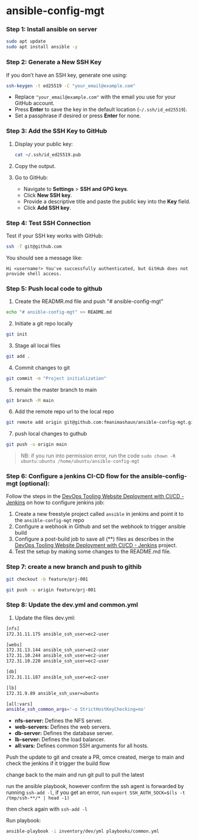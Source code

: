 # ansible-config-mgt

### Step 1: Install ansible on server

```bash
sudo apt update
sudo apt install ansible -y
```

### Step 2: Generate a New SSH Key

If you don’t have an SSH key, generate one using:

```bash
ssh-keygen -t ed25519 -C "your_email@example.com"
```

- Replace `"your_email@example.com"` with the email you use for your GitHub account.
- Press **Enter** to save the key in the default location (`~/.ssh/id_ed25519`).
- Set a passphrase if desired or press **Enter** for none.

### Step 3: Add the SSH Key to GitHub

1. Display your public key:
   ```bash
   cat ~/.ssh/id_ed25519.pub
   ```
2. Copy the output.

3. Go to GitHub:
   - Navigate to **Settings** > **SSH and GPG keys**.
   - Click **New SSH key**.
   - Provide a descriptive title and paste the public key into the **Key** field.
   - Click **Add SSH key**.

### Step 4: Test SSH Connection

Test if your SSH key works with GitHub:

```bash
ssh -T git@github.com
```

You should see a message like:

```plaintext
Hi <username!> You've successfully authenticated, but GitHub does not provide shell access.
```

### Step 5: Push local code to github

1. Create the READMR.md file and push "# ansible-config-mgt"

```bash
echo "# ansible-config-mgt" >> README.md
```

2. Initiate a git repo locally

```bash
git init
```

3. Stage all local files

```bash
git add .
```

4. Commit changes to git

```bash
git commit -m "Project initialization"
```

5. remain the master branch to main

```bash
git branch -M main
```

6. Add the remote repo url to the local repo

```bash
git remote add origin git@github.com:fmanimashaun/ansible-config-mgt.git
```

7. push local changes to guthub

```bash
git push -u origin main
```

> NB: if you run into permission error, run the code `sudo chown -R ubuntu:ubuntu /home/ubuntu/ansible-config-mgt`

### Step 6: Configure a jenkins CI-CD flow for the ansible-config-mgt (optional):

Follow the steps in the [DevOps Tooling Website Deployment with CI/CD - Jenkins](../Projects_documenration/Tooling_website_deployment_automation_with_continuous_integration-jenkins/README.md) on how to configure jenkins job:

1. Create a new freestyle project called `ansible` in jenkins and point it to the `ansible-config-mgt` repo
2. Configure a webhook in Github and set the webhook to trigger ansible build
3. Configure a post-build job to save all (\*\*) files as describes in the [DevOps Tooling Website Deployment with CI/CD - Jenkins](../Projects_documenration/Tooling_website_deployment_automation_with_continuous_integration-jenkins/README.md) project.
4. Test the setup by making some changes to the README.md file.

### Step 7: create a new branch and push to githib

```bash
git checkout -b feature/prj-001

git push -u origin feature/prj-001
```

### Step 8: Update the dev.yml and common.yml

1. Update the files
   dev.yml:

```bash
[nfs]
172.31.11.175 ansible_ssh_user=ec2-user

[webs]
172.31.13.144 ansible_ssh_user=ec2-user
172.31.10.244 ansible_ssh_user=ec2-user
172.31.10.220 ansible_ssh_user=ec2-user

[db]
172.31.11.187 ansible_ssh_user=ec2-user

[lb]
172.31.9.89 ansible_ssh_user=ubuntu

[all:vars]
ansible_ssh_common_args='-o StrictHostKeyChecking=no'
```

- **nfs-server:** Defines the NFS server.
- **web-servers:** Defines the web servers.
- **db-server:** Defines the database server.
- **lb-server:** Defines the load balancer.
- **all:vars:** Defines common SSH arguments for all hosts.

Push the update to git and create a PR, omce created, merge to main and check the jenkins if it trigger the build flow

change back to the main and run git pull to pull the latest

run the ansible playbook, however confirm the ssh agent is forwarded by running `ssh-add -l`, if you get an error, run `export SSH_AUTH_SOCK=$(ls -t /tmp/ssh-**/* | head -1)`

then check again with `ssh-add -l`

Run playbook:

```bash
ansible-playbook -i inventory/dev/yml playbooks/common.yml
```

